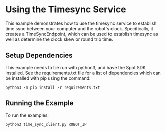 <!--
Copyright (c) 2022 Boston Dynamics, Inc.  All rights reserved.

Downloading, reproducing, distributing or otherwise using the SDK Software
is subject to the terms and conditions of the Boston Dynamics Software
Development Kit License (20191101-BDSDK-SL).
-->

# Using the Timesync Service

This example demonstrates how to use the timesync service to establish time sync between your computer and the robot's clock. Specifically, it creates a TimeSyncEndpoint, which can be used to establish timesync as well as determine the clock skew or round trip time.

## Setup Dependencies
This example needs to be run with python3, and have the Spot SDK installed. See the requirements.txt file for a list of dependencies which can be installed with pip using the command:
```
python3 -m pip install -r requirements.txt
```

## Running the Example
To run the examples:
```
python3 time_sync_client.py ROBOT_IP
```